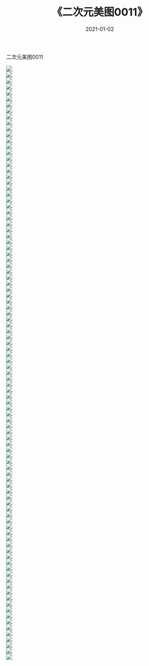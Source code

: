 ﻿---
layout: post
title:  《二次元美图0011》
date:   2021-01-02
img: http://imgx.orgx.ga/二次元/2021/二次元美图0011/000.jpg
categories: [美女, 清纯, 唯美]
---

二次元美图0011

 ![](http://imgx.orgx.ga/二次元/2021/二次元美图0011/001.jpg) <br>![](http://imgx.orgx.ga/二次元/2021/二次元美图0011/002.jpg) <br>![](http://imgx.orgx.ga/二次元/2021/二次元美图0011/003.jpg) <br>![](http://imgx.orgx.ga/二次元/2021/二次元美图0011/004.jpg) <br>![](http://imgx.orgx.ga/二次元/2021/二次元美图0011/005.jpg) <br>![](http://imgx.orgx.ga/二次元/2021/二次元美图0011/006.jpg) <br>![](http://imgx.orgx.ga/二次元/2021/二次元美图0011/007.jpg) <br>![](http://imgx.orgx.ga/二次元/2021/二次元美图0011/008.jpg) <br>![](http://imgx.orgx.ga/二次元/2021/二次元美图0011/009.jpg) <br>![](http://imgx.orgx.ga/二次元/2021/二次元美图0011/010.jpg) <br>![](http://imgx.orgx.ga/二次元/2021/二次元美图0011/011.jpg) <br>![](http://imgx.orgx.ga/二次元/2021/二次元美图0011/012.jpg) <br>![](http://imgx.orgx.ga/二次元/2021/二次元美图0011/013.jpg) <br>![](http://imgx.orgx.ga/二次元/2021/二次元美图0011/014.jpg) <br>![](http://imgx.orgx.ga/二次元/2021/二次元美图0011/015.jpg) <br>![](http://imgx.orgx.ga/二次元/2021/二次元美图0011/016.jpg) <br>![](http://imgx.orgx.ga/二次元/2021/二次元美图0011/017.jpg) <br>![](http://imgx.orgx.ga/二次元/2021/二次元美图0011/018.jpg) <br>![](http://imgx.orgx.ga/二次元/2021/二次元美图0011/019.jpg) <br>![](http://imgx.orgx.ga/二次元/2021/二次元美图0011/020.jpg) <br>![](http://imgx.orgx.ga/二次元/2021/二次元美图0011/021.jpg) <br>![](http://imgx.orgx.ga/二次元/2021/二次元美图0011/022.jpg) <br>![](http://imgx.orgx.ga/二次元/2021/二次元美图0011/023.jpg) <br>![](http://imgx.orgx.ga/二次元/2021/二次元美图0011/024.jpg) <br>![](http://imgx.orgx.ga/二次元/2021/二次元美图0011/025.jpg) <br>![](http://imgx.orgx.ga/二次元/2021/二次元美图0011/026.jpg) <br>![](http://imgx.orgx.ga/二次元/2021/二次元美图0011/027.jpg) <br>![](http://imgx.orgx.ga/二次元/2021/二次元美图0011/028.jpg) <br>![](http://imgx.orgx.ga/二次元/2021/二次元美图0011/029.jpg) <br>![](http://imgx.orgx.ga/二次元/2021/二次元美图0011/030.jpg) <br>![](http://imgx.orgx.ga/二次元/2021/二次元美图0011/031.jpg) <br>![](http://imgx.orgx.ga/二次元/2021/二次元美图0011/032.jpg) <br>![](http://imgx.orgx.ga/二次元/2021/二次元美图0011/033.jpg) <br>![](http://imgx.orgx.ga/二次元/2021/二次元美图0011/034.jpg) <br>![](http://imgx.orgx.ga/二次元/2021/二次元美图0011/035.jpg) <br>![](http://imgx.orgx.ga/二次元/2021/二次元美图0011/036.jpg) <br>![](http://imgx.orgx.ga/二次元/2021/二次元美图0011/037.jpg) <br>![](http://imgx.orgx.ga/二次元/2021/二次元美图0011/038.jpg) <br>![](http://imgx.orgx.ga/二次元/2021/二次元美图0011/039.jpg) <br>![](http://imgx.orgx.ga/二次元/2021/二次元美图0011/040.jpg) <br>![](http://imgx.orgx.ga/二次元/2021/二次元美图0011/041.jpg) <br>![](http://imgx.orgx.ga/二次元/2021/二次元美图0011/042.jpg) <br>![](http://imgx.orgx.ga/二次元/2021/二次元美图0011/043.jpg) <br>![](http://imgx.orgx.ga/二次元/2021/二次元美图0011/044.jpg) <br>![](http://imgx.orgx.ga/二次元/2021/二次元美图0011/045.jpg) <br>![](http://imgx.orgx.ga/二次元/2021/二次元美图0011/046.jpg) <br>![](http://imgx.orgx.ga/二次元/2021/二次元美图0011/047.jpg) <br>![](http://imgx.orgx.ga/二次元/2021/二次元美图0011/048.jpg) <br>![](http://imgx.orgx.ga/二次元/2021/二次元美图0011/049.jpg) <br>![](http://imgx.orgx.ga/二次元/2021/二次元美图0011/050.jpg) <br>![](http://imgx.orgx.ga/二次元/2021/二次元美图0011/051.jpg) <br>![](http://imgx.orgx.ga/二次元/2021/二次元美图0011/052.jpg) <br>![](http://imgx.orgx.ga/二次元/2021/二次元美图0011/053.jpg) <br>![](http://imgx.orgx.ga/二次元/2021/二次元美图0011/054.jpg) <br>![](http://imgx.orgx.ga/二次元/2021/二次元美图0011/055.jpg) <br>![](http://imgx.orgx.ga/二次元/2021/二次元美图0011/056.jpg) <br>![](http://imgx.orgx.ga/二次元/2021/二次元美图0011/057.jpg) <br>![](http://imgx.orgx.ga/二次元/2021/二次元美图0011/058.jpg) <br>![](http://imgx.orgx.ga/二次元/2021/二次元美图0011/059.jpg) <br>![](http://imgx.orgx.ga/二次元/2021/二次元美图0011/060.jpg) <br>![](http://imgx.orgx.ga/二次元/2021/二次元美图0011/061.jpg) <br>![](http://imgx.orgx.ga/二次元/2021/二次元美图0011/062.jpg) <br>![](http://imgx.orgx.ga/二次元/2021/二次元美图0011/063.jpg) <br>![](http://imgx.orgx.ga/二次元/2021/二次元美图0011/064.jpg) <br>![](http://imgx.orgx.ga/二次元/2021/二次元美图0011/065.jpg) <br>![](http://imgx.orgx.ga/二次元/2021/二次元美图0011/066.jpg) <br>![](http://imgx.orgx.ga/二次元/2021/二次元美图0011/067.jpg) <br>![](http://imgx.orgx.ga/二次元/2021/二次元美图0011/068.jpg) <br>![](http://imgx.orgx.ga/二次元/2021/二次元美图0011/069.jpg) <br>![](http://imgx.orgx.ga/二次元/2021/二次元美图0011/070.jpg) <br>![](http://imgx.orgx.ga/二次元/2021/二次元美图0011/071.jpg) <br>![](http://imgx.orgx.ga/二次元/2021/二次元美图0011/072.jpg) <br>![](http://imgx.orgx.ga/二次元/2021/二次元美图0011/073.jpg) <br>![](http://imgx.orgx.ga/二次元/2021/二次元美图0011/074.jpg) <br>![](http://imgx.orgx.ga/二次元/2021/二次元美图0011/075.jpg) <br>![](http://imgx.orgx.ga/二次元/2021/二次元美图0011/076.jpg) <br>![](http://imgx.orgx.ga/二次元/2021/二次元美图0011/077.jpg) <br>![](http://imgx.orgx.ga/二次元/2021/二次元美图0011/078.jpg) <br>![](http://imgx.orgx.ga/二次元/2021/二次元美图0011/079.jpg) <br>![](http://imgx.orgx.ga/二次元/2021/二次元美图0011/080.jpg) <br>![](http://imgx.orgx.ga/二次元/2021/二次元美图0011/081.jpg) <br>![](http://imgx.orgx.ga/二次元/2021/二次元美图0011/082.jpg) <br>![](http://imgx.orgx.ga/二次元/2021/二次元美图0011/083.jpg) <br>![](http://imgx.orgx.ga/二次元/2021/二次元美图0011/084.jpg) <br>![](http://imgx.orgx.ga/二次元/2021/二次元美图0011/085.jpg) <br>![](http://imgx.orgx.ga/二次元/2021/二次元美图0011/086.jpg) <br>![](http://imgx.orgx.ga/二次元/2021/二次元美图0011/087.jpg) <br>![](http://imgx.orgx.ga/二次元/2021/二次元美图0011/088.jpg) <br>![](http://imgx.orgx.ga/二次元/2021/二次元美图0011/089.jpg) <br>![](http://imgx.orgx.ga/二次元/2021/二次元美图0011/090.jpg) <br>![](http://imgx.orgx.ga/二次元/2021/二次元美图0011/091.jpg) <br>![](http://imgx.orgx.ga/二次元/2021/二次元美图0011/092.jpg) <br>![](http://imgx.orgx.ga/二次元/2021/二次元美图0011/093.jpg) <br>![](http://imgx.orgx.ga/二次元/2021/二次元美图0011/094.jpg) <br>![](http://imgx.orgx.ga/二次元/2021/二次元美图0011/095.jpg) <br>![](http://imgx.orgx.ga/二次元/2021/二次元美图0011/096.jpg) <br>![](http://imgx.orgx.ga/二次元/2021/二次元美图0011/097.jpg) <br>![](http://imgx.orgx.ga/二次元/2021/二次元美图0011/098.jpg) <br>![](http://imgx.orgx.ga/二次元/2021/二次元美图0011/099.jpg) <br>![](http://imgx.orgx.ga/二次元/2021/二次元美图0011/100.jpg) <br>